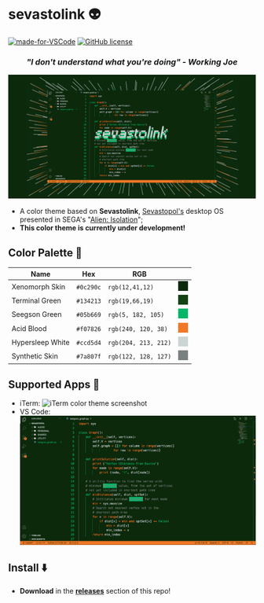 # sevastolink :alien:

[![made-for-VSCode](https://img.shields.io/badge/Made%20for-VSCode-1f425f.svg)](https://code.visualstudio.com/)
[![GitHub license](https://img.shields.io/github/license/Naereen/StrapDown.js.svg)](https://github.com/Naereen/StrapDown.js/blob/master/LICENSE)

<center><h3><i>"I don't understand what you're doing" - Working Joe</i></h3></center>

![Sevastolink](https://raw.githubusercontent.com/paulopacitti/sevastolink/master/design/artwork.png)

- A color theme based on **Sevastolink**, [Sevastopol's](https://alienanthology.fandom.com/wiki/Sevastopol_Station) desktop OS presented in SEGA's "[Alien: Isolation](https://en.wikipedia.org/wiki/Alien:_Isolation)";
- **This color theme is currently under development!**

## Color Palette :art:

Name | Hex      | RGB  |  |   
---  | ---      | ---   | --- |
Xenomorph Skin  |`#0c290c` | `rgb(12,41,12)`   | ![Xenomorph Skin color](https://raw.githubusercontent.com/paulopacitti/sevastolink/master/design/colors/xenomorph-skin.png)
Terminal Green  |`#134213`      | `rgb(19,66,19)`    |![Terminal Green color](https://raw.githubusercontent.com/paulopacitti/sevastolink/master/design/colors/terminal-green.png)
Seegson Green   |`#05b669`       | `rgb(5, 182, 105)` | ![Seegson Green color](https://raw.githubusercontent.com/paulopacitti/sevastolink/master/design/colors/seegson-green.png)
Acid Blood      |`#f07826`       | `rgb(240, 120, 38)` | ![Acid Blood color](https://raw.githubusercontent.com/paulopacitti/sevastolink/master/design/colors/acid-blood.png)
Hypersleep White    |`#ccd5d4`       | `rgb(204, 213, 212)` | ![Hypersleep White color](https://raw.githubusercontent.com/paulopacitti/sevastolink/master/design/colors/hypersleep-white.png)
Synthetic Skin    |`#7a807f`       | `rgb(122, 128, 127)` | ![Hypersleep White color](https://raw.githubusercontent.com/paulopacitti/sevastolink/master/design/colors/synthetic-skin.png)

## Supported Apps :floppy_disk:
- iTerm: 
  ![iTerm color theme screenshot](https://i.imgur.com/W1f6jDw.png)
- VS Code:   ![iTerm color theme screenshot](https://raw.githubusercontent.com/paulopacitti/sevastolink/master/design/screenshots/vscode.png)

## Install :arrow_down:
- **Download** in the **[releases](https://github.com/paulopacitti/sevastolink/releases)** section of this repo!
